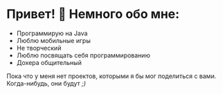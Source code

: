 # Привет! 👋 Немного обо мне:
- Программирую на Java
- Люблю мобильные игры
- Не творческий
- Люблю посвящать себя программированию
- Дохера общительный

Пока что у меня нет проектов, которыми я бы мог поделиться с вами. Когда-нибудь, они будут _;)_
<!--
**KitCat1712/KitCat1712** is a ✨ _special_ ✨ repository because its `README.md` (this file) appears on your GitHub profile.

Here are some ideas to get you started:

- 🔭 I’m currently working on ...
- 🌱 I’m currently learning ...
- 👯 I’m looking to collaborate on ...
- 🤔 I’m looking for help with ...
- 💬 Ask me about ...
- 📫 How to reach me: ...
- 😄 Pronouns: ...
- ⚡ Fun fact: ...
-->
